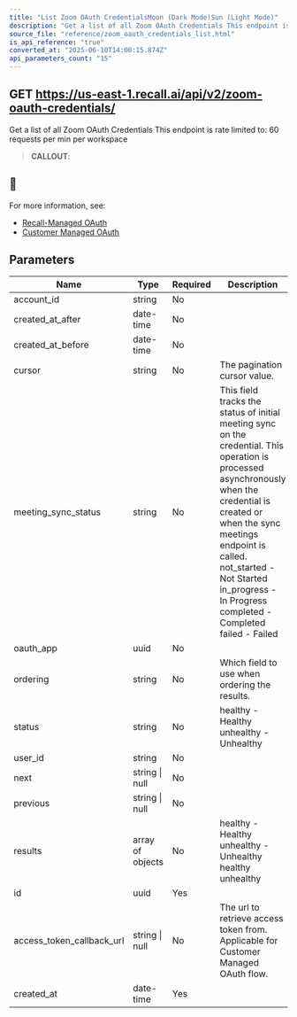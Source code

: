 ```yaml
---
title: "List Zoom OAuth CredentialsMoon (Dark Mode)Sun (Light Mode)"
description: "Get a list of all Zoom OAuth Credentials This endpoint is rate limited to: 60 requests per min per workspace"
source_file: "reference/zoom_oauth_credentials_list.html"
is_api_reference: "true"
converted_at: "2025-06-10T14:00:15.874Z"
api_parameters_count: "15"
---
```

## GET https://us-east-1.recall.ai/api/v2/zoom-oauth-credentials/

Get a list of all Zoom OAuth Credentials This endpoint is rate limited to: 60 requests per min per workspace

> **CALLOUT**:

## 📘

For more information, see:
- [Recall-Managed OAuth](/docs/recall-managed-oauth#calling-the-recall-api)
- [Customer Managed OAuth](/docs/customer-managed-oauth#registering-the-callback-url-in-the-recall-api)
## Parameters

| Name | Type | Required | Description |
| --- | --- | --- | --- |
| account_id | string | No |  |
| created_at_after | date-time | No |  |
| created_at_before | date-time | No |  |
| cursor | string | No | The pagination cursor value. |
| meeting_sync_status | string | No | This field tracks the status of initial meeting sync on the credential. This operation is processed asynchronously when the credential is created or when the sync meetings endpoint is called.  not_started - Not Started in_progress - In Progress completed - Completed failed - Failed |
| oauth_app | uuid | No |  |
| ordering | string | No | Which field to use when ordering the results. |
| status | string | No | healthy - Healthy unhealthy - Unhealthy |
| user_id | string | No |  |
| next | string \| null | No |  |
| previous | string \| null | No |  |
| results | array of objects | No | healthy - Healthy unhealthy - Unhealthy  healthy unhealthy |
| id | uuid | Yes |  |
| access_token_callback_url | string \| null | No | The url to retrieve access token from. Applicable for Customer Managed OAuth flow. |
| created_at | date-time | Yes |  |

